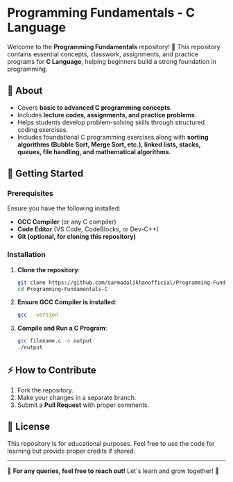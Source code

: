 # Programming Fundamentals - C Language

Welcome to the **Programming Fundamentals** repository! 🚀 This repository contains essential concepts, classwork, assignments, and practice programs for **C Language**, helping beginners build a strong foundation in programming.

## 📌 About
- Covers **basic to advanced C programming concepts**.
- Includes **lecture codes, assignments, and practice problems**.
- Helps students develop problem-solving skills through structured coding exercises.
- Includes foundational C programming exercises along with **sorting algorithms (Bubble Sort, Merge Sort, etc.), linked lists, stacks, queues, file handling, and mathematical algorithms**.

## 🚀 Getting Started
### Prerequisites
Ensure you have the following installed:
- **GCC Compiler** (or any C compiler)
- **Code Editor** (VS Code, CodeBlocks, or Dev-C++)
- **Git (optional, for cloning this repository)**

### Installation
1. **Clone the repository**:
   ```bash
   git clone https://github.com/sarmadalikhanofficial/Programming-Fundamentals-C
   cd Programming-Fundamentals-C
   ```
2. **Ensure GCC Compiler is installed**:
   ```bash
   gcc --version
   ```
3. **Compile and Run a C Program**:
   ```bash
   gcc filename.c -o output
   ./output
   ```

## ⚡ How to Contribute
1. Fork the repository.
2. Make your changes in a separate branch.
3. Submit a **Pull Request** with proper comments.

## 📜 License
This repository is for educational purposes. Feel free to use the code for learning but provide proper credits if shared.

---

📢 **For any queries, feel free to reach out!** Let's learn and grow together! 🚀

